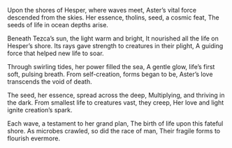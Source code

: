 Upon the shores of Hesper, where waves meet,
Aster’s vital force descended from the skies.
Her essence, tholins, seed, a cosmic feat,
The seeds of life in ocean depths arise.

Beneath Tezca’s sun, the light warm and bright,
It nourished all the life on Hesper’s shore.
Its rays gave strength to creatures in their plight,
A guiding force that helped new life to soar.

Through swirling tides, her power filled the sea,
A gentle glow, life’s first soft, pulsing breath.
From self-creation, forms began to be,
Aster’s love transcends the void of death.

The seed, her essence, spread across the deep,
Multiplying, and thriving in the dark.
From smallest life to creatures vast, they creep,
Her love and light ignite creation’s spark.

Each wave, a testament to her grand plan,
The birth of life upon this fateful shore.
As microbes crawled, so did the race of man,
Their fragile forms to flourish evermore.